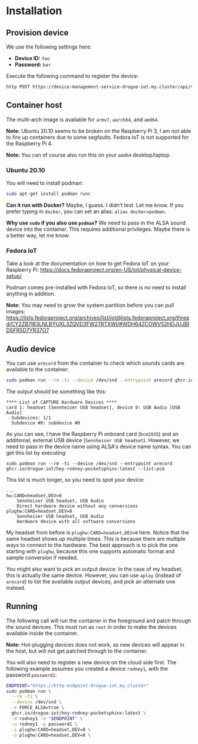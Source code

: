 # Installation

## Provision device

We use the following settings here:

* **Device ID:** `foo`
* **Password:** `bar`

Execute the following command to register the device:

~~~bash
http POST https://device-management-service-drogue-iot.my.cluster/api/v1/devices device_id=foo password=bar
~~~

## Container host

The multi-arch image is available for `armv7`, `aarch64`, and `amd64`.

**Note:** Ubuntu 20.10 seems to be broken on the Raspberry Pi 3, I am not able to fire up containers due to some
segfaults. Fedora IoT is not supported for the Raspberry Pi 4.

**Note:** You can of course also run this on your `amd64` desktop/laptop.

### Ubuntu 20.10

You will need to install podman:

~~~bash
sudo apt-get install podman runc
~~~

**Can it run with Docker?** Maybe, I guess. I didn't test. Let me know. If you prefer typing in `docker`, you can
set an alias: `alias docker=podman`.

**Why use `sudo` if you also use `podman`?** We need to pass in the ALSA sound device into the container. This
requires additional privileges. Maybe there is a better way, let me know. 

### Fedora IoT

Take a look at the documentation on how to get Fedora IoT on your Raspberry Pi: https://docs.fedoraproject.org/en-US/iot/physical-device-setup/

Podman comes pre-installed with Fedora IoT, so there is no need to install anything in addition.

**Note:** You may need to grow the system partition before you can pull images: https://lists.fedoraproject.org/archives/list/iot@lists.fedoraproject.org/thread/CY2ZB7IB3LNLBYUXL3ZQVD3FW27RTXWI/#WDH64ZCOWV52HDJUJBIDSFR5D7YR37O7

## Audio device

You can use `arecord` from the container to check which sounds cards are available to the container:

~~~bash
sudo podman run --rm -ti --device /dev/snd --entrypoint arecord ghcr.io/drogue-iot/hey-rodney-pocketsphinx:latest --list-devices
~~~

The output should be something like this:

~~~
**** List of CAPTURE Hardware Devices ****
card 1: headset [Sennheiser USB headset], device 0: USB Audio [USB Audio]
  Subdevices: 1/1
  Subdevice #0: subdevice #0
~~~

As you can see, I have the Raspberry Pi onboard card (`bcm2835`) and an additional, external USB device (`Sennheiser USB headset`).
However, we need to pass in the device name using ALSA's device name syntax. You can get this list by executing:

~~~
sudo podman run --rm -ti --device /dev/snd --entrypoint arecord ghcr.io/drogue-iot/hey-rodney-pocketsphinx:latest --list-pcm
~~~

This list is much longer, so you need to spot your device:

~~~
...
hw:CARD=headset,DEV=0
    Sennheiser USB headset, USB Audio
    Direct hardware device without any conversions
plughw:CARD=headset,DEV=0
    Sennheiser USB headset, USB Audio
    Hardware device with all software conversions
~~~

My headset from before is `plughw:CARD=headset,DEV=0` here. Notice that the same headset shows up multiple times. This
is because there are multiple ways to connect to the hardware. The best approach is to pick the one starting with
`plughw`, because this one supports automatic format and sample conversion if needed.

You might also want to pick an output device. In the case of my headset, this is actually the same device. However,
you can use `aplay` (instead of `arecord`) to list the available output devices, and pick an alternate one instead.

## Running

The following call will run the container in the foreground and patch through the sound devices. This must run as `root`
in order to make the devices available inside the container.

**Note:** Hot-plugging devices does not work, as new devices will appear in the host, but will not get patched through
to the container.

You will also need to register a new device on the cloud side first. The following example assumes you created a
device `rodney1`, with the password `password1`:

~~~bash
ENDPOINT="https://http-endpoint-drogue-iot.my.cluster"
sudo podman run \
  --rm -ti \
  --device /dev/snd \
  -e FORCE_ALSA=true \
  ghcr.io/drogue-iot/hey-rodney-pocketsphinx:latest \
  -d rodney1 -e "$ENDPOINT" \
  -u rodney1 -p password1 \
  -i plughw:CARD=headset,DEV=0 \
  -o plughw:CARD=headset,DEV=0 \
  
~~~

